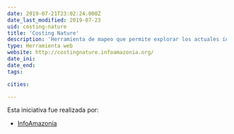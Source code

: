```yaml
---
date: 2019-07-21T23:02:24.000Z
date_last_modified: 2019-07-23
uid: costing-nature
title: 'Costing Nature'
description: 'Herramienta de mapeo que permite explorar los actuales índices de deforestación de la Amazonia brasilera por los impactos de la extracción ilegal de madera, la expansión urbana y las obras de infraestructura.'
type: Herramienta web
website: http://costingnature.infoamazonia.org/
date_ini: 
date_end: 
tags:

cities: 

---
```


Esta iniciativa fue realizada por:

- [InfoAmazonía](/organizaciones/infoamazonia)
